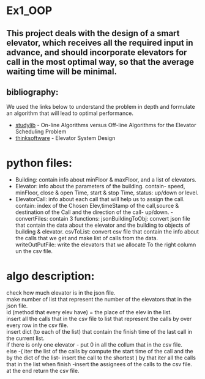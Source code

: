 # Ex1_OOP
 ## This project deals with the design of a smart elevator, which receives all the required input in advance, and should incorporate elevators for call in the most optimal way, so that the average waiting time will be minimal. 
 

  ## bibliography:
  We used the links below to understand the problem in depth and formulate an algorithm that will lead to optimal performance.
  - [studylib] - On-line Algorithms versus Off-line Algorithms for the Elevator Scheduling Problem
  - [thinksoftware] - Elevator System Design 

# python files:
- Building: contain info about minFloor & maxFloor, and a list of elevators.
- Elevator: info about the parameters of the building. contain- speed, minFloor, close & open Time, start & stop Time, status: up/down or level.
- ElevatorCall: info about each call that will help us to assign the call. contain: index of the Chosen Elev,timeStamp of the call,source & destination of the Call and the direction of the call- up/down.
-convertFiles: contain 3 functions:
jsonBuildingToObj: convert json file that contain the data about the elevator and the building to objects of building & elevator.
csvToList: convert csv file that contain the info about the calls that we get and make list of calls from the data.
writeOutPutFile: write the elevators that we allocate To the right column un the csv file.



# algo description:
  check how much elevator is in the json file.\
  make number of list that represent the number of the elevators that in the json file.\
  id (method that every elev have) = the place of the elev in the list.\
  insert all the calls that in the csv file to list that represent the calls by over every row in the csv file.\
  insert dict (to each of the list) that contain the finish time of the last call in the current list.\
  if there is only one elevator - put 0 in all the collum that in the csv file.\
  else -( iter the list of the calls by compute the start time of the call and the by the dict of the list- insert the call to the shortest )
  by that iter all the calls that in the list
  when finish -insert the assignees of the calls to the csv file.\
  at the end return the csv file.
  

  
  [//]:#
  [studylib]: https://studylib.net/doc/7878746/on-line-algorithms-versus-off-line-algorithms-for-the-ele...
  [thinksoftware]:  https://thinksoftware.medium.com/elevator-system-design-a-tricky-technical-interview-question-116f396f2b1c
